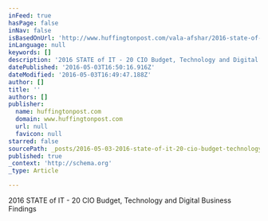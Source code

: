 ```yaml
---
inFeed: true
hasPage: false
inNav: false
isBasedOnUrl: 'http://www.huffingtonpost.com/vala-afshar/2016-state-of-it-20-cio-b_b_9342192.html'
inLanguage: null
keywords: []
description: '2016 STATE of IT - 20 CIO Budget, Technology and Digital Business Findings'
datePublished: '2016-05-03T16:50:16.916Z'
dateModified: '2016-05-03T16:49:47.188Z'
author: []
title: ''
authors: []
publisher:
  name: huffingtonpost.com
  domain: www.huffingtonpost.com
  url: null
  favicon: null
starred: false
sourcePath: _posts/2016-05-03-2016-state-of-it-20-cio-budget-technology-and-digital-bus.md
published: true
_context: 'http://schema.org'
_type: Article

---
```

2016 STATE of IT - 20 CIO Budget, Technology and Digital Business Findings